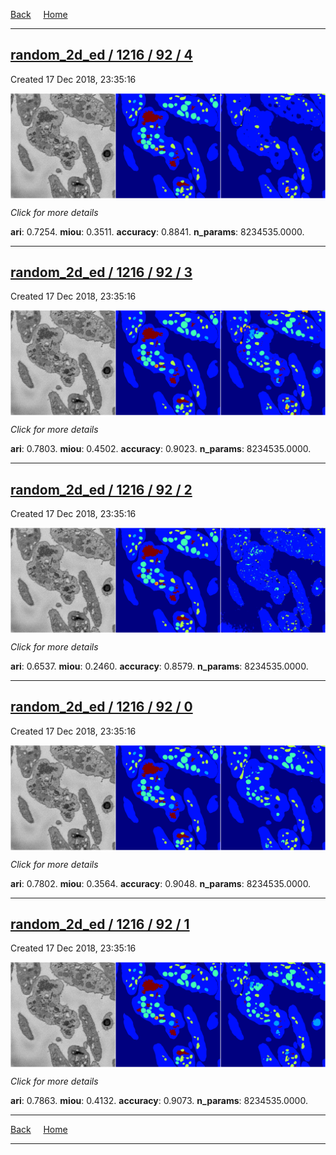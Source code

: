 
[Back](..)&nbsp;&nbsp;&nbsp;&nbsp;&nbsp;[Home](https://leapmanlab.github.io/snapshots)

---

<div class="summary"><a href="4"><h2>random_2d_ed / 1216 / 92 / 4</h2></a><p>Created 17 Dec 2018, 23:35:16
</p><a href="4"><img src="4/media/summary.png" align="center"></a><p>
<i>Click for more details</i>
</p></div>

**ari**: 0.7254. **miou**: 0.3511. **accuracy**: 0.8841. **n_params**: 8234535.0000. 

---

<div class="summary"><a href="3"><h2>random_2d_ed / 1216 / 92 / 3</h2></a><p>Created 17 Dec 2018, 23:35:16
</p><a href="3"><img src="3/media/summary.png" align="center"></a><p>
<i>Click for more details</i>
</p></div>

**ari**: 0.7803. **miou**: 0.4502. **accuracy**: 0.9023. **n_params**: 8234535.0000. 

---

<div class="summary"><a href="2"><h2>random_2d_ed / 1216 / 92 / 2</h2></a><p>Created 17 Dec 2018, 23:35:16
</p><a href="2"><img src="2/media/summary.png" align="center"></a><p>
<i>Click for more details</i>
</p></div>

**ari**: 0.6537. **miou**: 0.2460. **accuracy**: 0.8579. **n_params**: 8234535.0000. 

---

<div class="summary"><a href="0"><h2>random_2d_ed / 1216 / 92 / 0</h2></a><p>Created 17 Dec 2018, 23:35:16
</p><a href="0"><img src="0/media/summary.png" align="center"></a><p>
<i>Click for more details</i>
</p></div>

**ari**: 0.7802. **miou**: 0.3564. **accuracy**: 0.9048. **n_params**: 8234535.0000. 

---

<div class="summary"><a href="1"><h2>random_2d_ed / 1216 / 92 / 1</h2></a><p>Created 17 Dec 2018, 23:35:16
</p><a href="1"><img src="1/media/summary.png" align="center"></a><p>
<i>Click for more details</i>
</p></div>

**ari**: 0.7863. **miou**: 0.4132. **accuracy**: 0.9073. **n_params**: 8234535.0000. 

---

[Back](..)&nbsp;&nbsp;&nbsp;&nbsp;&nbsp;[Home](https://leapmanlab.github.io/snapshots)

---